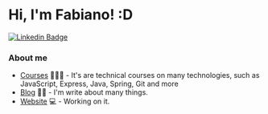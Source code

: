 # Hi, I'm Fabiano! :D


[![Linkedin Badge](https://img.shields.io/badge/-LinkedIn-blue?style=flat-square&logo=Linkedin&logoColor=white&link=https://www.linkedin.com/in/fabiano-garciadev/)](www.linkedin.com/in/fabiano-garciadev/)

### About me


- [Courses](https://www.alura.com.br) 👨🏼‍🏫 - It's are technical courses on many technologies, such as JavaScript, Express, Java, Spring, Git and more
- [Blog](https://www.treinaweb.com.br/blog/author/fagner-pinheiro/) ✍🏼 - I'm write about many things.
- [Website](https://fagnerpsantos.dev/) 💻 - Working on it.
